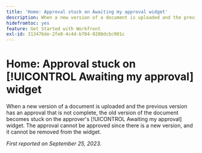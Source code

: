 ```yaml
---
title: 'Home: Approval stuck on Awaiting my approval widget'
description: When a new version of a document is uploaded and the previous version has an approval that is not complete, the old version of the document becomes stuck on the approver's Awaiting my approval widget. The approval cannot be approved since there is a new version, and it cannot be removed from the widget.
hidefromtoc: yes
feature: Get Started with Workfront
exl-id: 313476de-2fe0-4c4d-b704-9280dcbc901c
---
```

# Home: Approval stuck on [!UICONTROL Awaiting my approval] widget

<!--on WF and WFP TOCs-->

When a new version of a document is uploaded and the previous version has an approval that is not complete, the old version of the document becomes stuck on the approver's [!UICONTROL Awaiting my approval] widget. The approval cannot be approved since there is a new version, and it cannot be removed from the widget.

_First reported on September 25, 2023._

